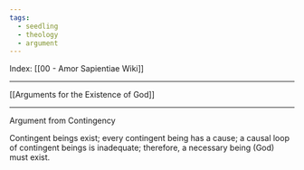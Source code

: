 ```yaml
---
tags:
  - seedling
  - theology
  - argument
---
```

Index: [[00 - Amor Sapientiae Wiki]]

---

[[Arguments for the Existence of God]]

---

Argument from Contingency

Contingent beings exist; every contingent being has a cause; a causal loop of contingent beings is inadequate; therefore, a necessary being (God) must exist.